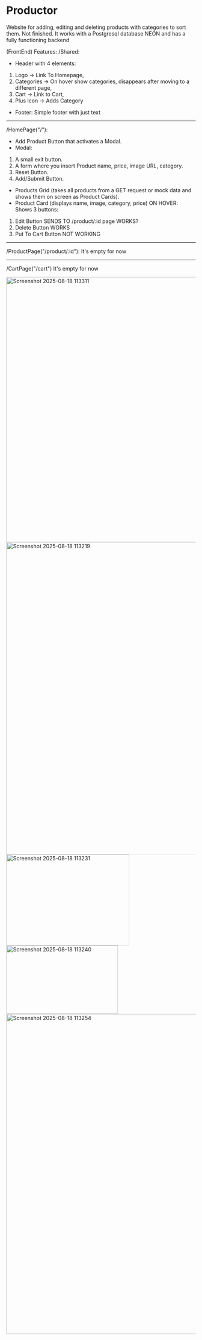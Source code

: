 # Productor

Website for adding, editing and deleting products with categories to sort them. Not finished. It works with a Postgresql database NEON and has a fully functioning backend

(FrontEnd)
Features:
/Shared:
- Header with 4 elements: 
1. Logo -> Link To Homepage,
2. Categories -> On hover show categories, disappears after moving to a different page,
3. Cart -> Link to Cart,
4. Plus Icon -> Adds Category

- Footer:
Simple footer with just text
------------------------------------------
/HomePage("/"):
- Add Product Button that activates a Modal.
- Modal:
1. A small exit button.
2. A form where you insert Product name, price, image URL, category.
3. Reset Button.
4. Add/Submit Button.

- Products Grid (takes all products from a GET request or mock data and shows them on screen as Product Cards).
- Product Card (displays name, image, category, price) ON HOVER: Shows 3 buttons:
1. Edit Button SENDS TO /product/:id page WORKS?
2. Delete Button WORKS
3. Put To Cart Button NOT WORKING
------------------------------------------
/ProductPage("/product/:id"):
It's empty for now

------------------------------------------
/CartPage("/cart")
It's empty for now

<img width="1681" height="704" alt="Screenshot 2025-08-18 113311" src="https://github.com/user-attachments/assets/e63b1471-8542-41ab-a84a-5d89eb9ab770" />
<img width="1867" height="829" alt="Screenshot 2025-08-18 113219" src="https://github.com/user-attachments/assets/056a7c22-a004-4609-b4c5-a8b32351e2c3" />
<img width="327" height="242" alt="Screenshot 2025-08-18 113231" src="https://github.com/user-attachments/assets/10bcadab-ad3f-40b5-8bd4-0bae3ddfd4b7" />
<img width="297" height="182" alt="Screenshot 2025-08-18 113240" src="https://github.com/user-attachments/assets/84f7c1d2-fdad-4a5e-b7a0-9eb4411988c7" />
<img width="1891" height="850" alt="Screenshot 2025-08-18 113254" src="https://github.com/user-attachments/assets/252ab1ba-7c1f-4678-b426-8e43763fd6d8" />

